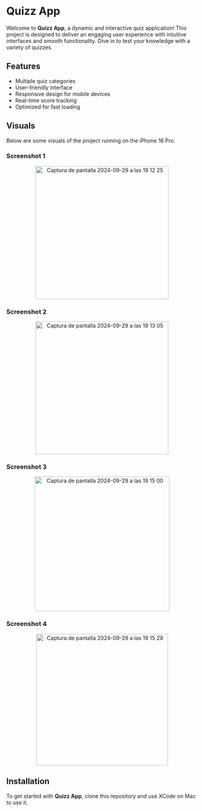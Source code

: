 # Quizz App

Welcome to **Quizz App**, a dynamic and interactive quiz application! This project is designed to deliver an engaging user experience with intuitive interfaces and smooth functionality. Dive in to test your knowledge with a variety of quizzes.

## Features
- Multiple quiz categories
- User-friendly interface
- Responsive design for mobile devices
- Real-time score tracking
- Optimized for fast loading

## Visuals

Below are some visuals of the project running on the iPhone 16 Pro.

### Screenshot 1
<div align="center">
  <img width="351" alt="Captura de pantalla 2024-09-29 a las 19 12 25" src="https://github.com/user-attachments/assets/2975adf4-2d44-45da-a2b2-7df5e57c317b">
</div>

### Screenshot 2
<div align="center">
  <img width="350" alt="Captura de pantalla 2024-09-29 a las 19 13 05" src="https://github.com/user-attachments/assets/42e6386a-a6ce-4930-9a21-2ca639841bcf">
</div>

### Screenshot 3
<div align="center">
  <img width="355" alt="Captura de pantalla 2024-09-29 a las 19 15 00" src="https://github.com/user-attachments/assets/b243b113-05eb-46cb-a696-730046731860">
</div>

### Screenshot 4
<div align="center">
  <img width="347" alt="Captura de pantalla 2024-09-29 a las 19 15 29" src="https://github.com/user-attachments/assets/08a7d3e8-b28d-4a77-a956-59f913468dfa">
</div>


## Installation

To get started with **Quizz App**, clone this repository and use XCode on Mac to use it.
